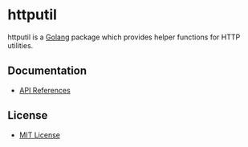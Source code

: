 # httputil

httputil is a [Golang](http://golang.org) package which provides helper functions for HTTP utilities.

## Documentation
* [API References](https://godoc.org/github.com/northbright/httputil)

## License
* [MIT License](./LICENSE)

